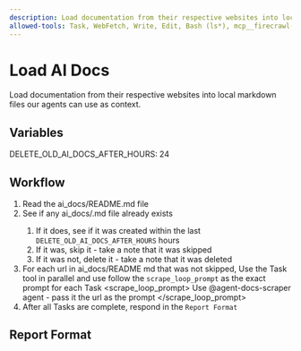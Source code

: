 ```yaml
---
description: Load documentation from their respective websites into local markdown files our agents can use as context
allowed-tools: Task, WebFetch, Write, Edit, Bash (ls*), mcp__firecrawl-mcp__firecrawl_scrape
---
```


# Load AI Docs

Load documentation from their respective websites into local markdown files our agents can use as context.

## Variables

DELETE_OLD_AI_DOCS_AFTER_HOURS: 24

## Workflow

1. Read the ai_docs/README.md file
2. See if any ai_docs/<some-filename>.md file already exists
   1. If it does, see if it was created within the last `DELETE_OLD_AI_DOCS_AFTER_HOURS` hours
   2. If it was, skip it - take a note that it was skipped
   3. If it was not, delete it - take a note that it was deleted
3. For each url in ai_docs/README md that was not skipped, Use the Task tool in parallel and use follow the `scrape_loop_prompt` as the exact prompt for each Task
   <scrape_loop_prompt>
   Use @agent-docs-scraper agent - pass it the url as the prompt
   </scrape_loop_prompt>
4. After all Tasks are complete, respond in the `Report Format`

## Report Format